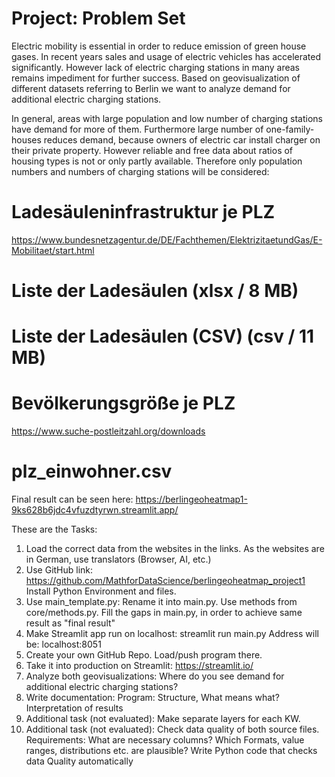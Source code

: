 # Project: Problem Set

Electric mobility is essential in order to reduce emission of green house gases. In recent years sales and usage of electric vehicles has accelerated significantly. However lack of electric charging stations in many areas remains impediment for further success. Based on geovisualization of different datasets referring to Berlin we want to analyze demand for additional electric charging stations. 

In general, areas with large population and low number of charging stations have demand for more of them. Furthermore large number of one-family-houses reduces demand, because owners of electric car install charger on their private property. However reliable and free data about ratios of housing types is not or only partly available. Therefore only population numbers and numbers of charging stations will be considered:

# Ladesäuleninfrastruktur je PLZ
https://www.bundesnetzagentur.de/DE/Fachthemen/ElektrizitaetundGas/E-Mobilitaet/start.html
# Liste der Ladesäulen (xlsx / 8 MB)
# Liste der Ladesäulen (CSV) (csv / 11 MB)

# Bevölkerungsgröße je PLZ
https://www.suche-postleitzahl.org/downloads
# plz_einwohner.csv

Final result can be seen here: https://berlingeoheatmap1-9ks628b6jdc4vfuzdtyrwn.streamlit.app/

These are the Tasks:
1) Load the correct data from the websites in the links. As the websites are in German, use translators (Browser, AI, etc.) 
2) Use GitHub link: https://github.com/MathforDataScience/berlingeoheatmap_project1
	Install Python Environment and files.
3) Use main_template.py: Rename it into main.py. Use methods from core/methods.py. Fill the gaps in main.py, in order to achieve same result as "final result"
4) Make Streamlit app run on localhost: 
	streamlit run main.py
	Address will be: localhost:8051
5) Create your own GitHub Repo. Load/push program there. 
6) Take it into production on Streamlit: https://streamlit.io/ 
7) Analyze both geovisualizations: Where do you see demand for additional electric charging stations?
8) Write documentation: 
	Program: Structure, What means what?
	Interpretation of results
9)  Additional task (not evaluated): Make separate layers for each KW.
10) Additional task (not evaluated): Check data quality of both source files.
	Requirements: What are necessary columns? Which Formats, value ranges, distributions etc. are plausible?
	Write Python code that checks data Quality automatically